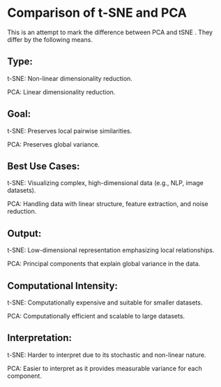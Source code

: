 # Comparison of t-SNE and PCA
This is an attempt to mark the difference between PCA and tSNE . 
They differ by the following means.

## Type:

t-SNE: Non-linear dimensionality reduction.

PCA: Linear dimensionality reduction.


## Goal:

t-SNE: Preserves local pairwise similarities.

PCA: Preserves global variance.

## Best Use Cases:

t-SNE: Visualizing complex, high-dimensional data (e.g., NLP, image datasets).

PCA: Handling data with linear structure, feature extraction, and noise reduction.

## Output:


t-SNE: Low-dimensional representation emphasizing local relationships.

PCA: Principal components that explain global variance in the data.

## Computational Intensity:

t-SNE: Computationally expensive and suitable for smaller datasets.

PCA: Computationally efficient and scalable to large datasets.

## Interpretation:

t-SNE: Harder to interpret due to its stochastic and non-linear nature.

PCA: Easier to interpret as it provides measurable variance for each component.

